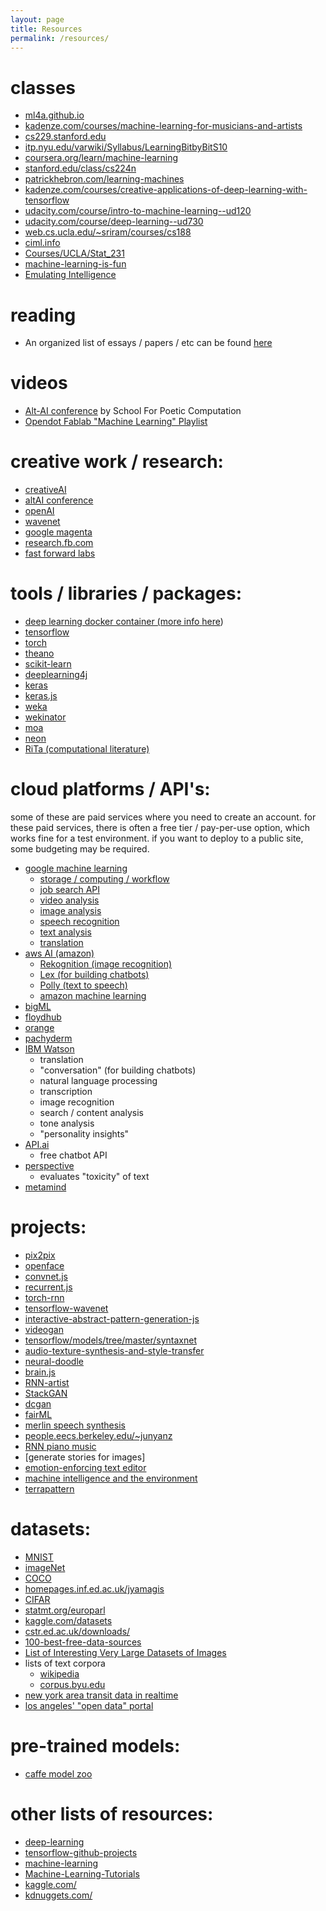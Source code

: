 ```yaml
---
layout: page
title: Resources
permalink: /resources/
---
```


# classes
* [ml4a.github.io](https://ml4a.github.io/)
* [kadenze.com/courses/machine-learning-for-musicians-and-artists](https://www.kadenze.com/courses/machine-learning-for-musicians-and-artists-v/info)
* [cs229.stanford.edu](http://cs229.stanford.edu/)
* [itp.nyu.edu/varwiki/Syllabus/LearningBitbyBitS10](https://itp.nyu.edu/varwiki/Syllabus/LearningBitbyBitS10)
* [coursera.org/learn/machine-learning](https://www.coursera.org/learn/machine-learning)
* [stanford.edu/class/cs224n](http://web.stanford.edu/class/cs224n/)
* [patrickhebron.com/learning-machines](http://www.patrickhebron.com/learning-machines/)
* [kadenze.com/courses/creative-applications-of-deep-learning-with-tensorflow](https://www.kadenze.com/courses/creative-applications-of-deep-learning-with-tensorflow-iv/info)
* [udacity.com/course/intro-to-machine-learning--ud120](https://www.udacity.com/course/intro-to-machine-learning--ud120)
* [udacity.com/course/deep-learning--ud730](https://www.udacity.com/course/deep-learning--ud730)
* [web.cs.ucla.edu/~sriram/courses/cs188](http://web.cs.ucla.edu/~sriram/courses/cs188.winter-2017/html/index.html)
* [ciml.info](http://ciml.info/)
* [Courses/UCLA/Stat_231](http://www.stat.ucla.edu/~sczhu/Courses/UCLA/Stat_231/Stat_231.html)
* [machine-learning-is-fun](https://medium.com/@ageitgey/machine-learning-is-fun-80ea3ec3c471)
* [Emulating Intelligence](https://github.com/learning-gardens/_emulating_intelligence)

# reading
* An organized list of essays / papers / etc can be found [here](/readings/README.md)

# videos
* [Alt-AI conference](http://genekogan.com/alt-AI/#watch) by School For Poetic Computation
* [Opendot Fablab "Machine Learning" Playlist](https://www.youtube.com/playlist?list=PLKM8s0R6CRiRHPq076cXCuitDkd_UGir9)

# creative work / research:
* <a href="http://www.creativeai.net/">creativeAI</a><br>
* <a href="http://genekogan.com/alt-AI/">altAI conference</a><br>
* <a href="https://openai.com/">openAI</a><br>
* <a href="https://deepmind.com/blog/wavenet-generative-model-raw-audio/">wavenet</a><br>
* <a href="https://magenta.tensorflow.org/welcome-to-magenta">google magenta</a><br>
* <a href="https://research.fb.com/">research.fb.com</a><br>
* <a href="http://www.fastforwardlabs.com/">fast forward labs</a><br>

# tools / libraries / packages:
* <a href="https://github.com/floydhub/dl-docker">deep learning docker container (more info [here]({{site.baseurl}}/DL-Docker.html))</a><br>
* <a href="https://www.tensorflow.org/">tensorflow</a><br>
* <a href="http://torch.ch/">torch</a><br>
* <a href="http://deeplearning.net/software/theano/">theano</a><br>
* <a href="http://scikit-learn.org/stable/index.html">scikit-learn</a><br>
* <a href="https://deeplearning4j.org/">deeplearning4j</a><br>
* <a href="https://keras.io/">keras</a><br>
* <a href="https://github.com/transcranial/keras-js">keras.js</a><br>
* <a href="http://www.cs.waikato.ac.nz/~ml/weka/">weka</a><br>
* <a href="http://www.wekinator.org/">wekinator</a><br>
* <a href="http://moa.cms.waikato.ac.nz/">moa</a><br>
* [neon](https://github.com/NervanaSystems/neon)
* [RiTa (computational literature)](http://rednoise.org/rita/)

# cloud platforms / API's:
some of these are paid services where you need to create an account. for these paid services, there is often a free tier / pay-per-use option, which works fine for a test environment. if you want to deploy to a public site, some budgeting may be required. 

* [google machine learning](https://cloud.google.com/products/machine-learning/)
  - [storage / computing / workflow](https://cloud.google.com/ml/)
  - [job search API](https://cloud.google.com/jobs-api/)
  - [video analysis](https://cloud.google.com/video-intelligence/)
  - [image analysis](https://cloud.google.com/vision/)
  - [speech recognition](https://cloud.google.com/speech/)
  - [text analysis](https://cloud.google.com/natural-language/)
  - [translation](https://cloud.google.com/translate/)
* [aws AI (amazon)](https://aws.amazon.com/amazon-ai)
  - [Rekognition (image recognition)](https://aws.amazon.com/rekognition/)
  - [Lex (for building chatbots)](https://aws.amazon.com/lex/)
  - [Polly (text to speech)](https://aws.amazon.com/polly)
  - [amazon machine learning](https://aws.amazon.com/machine-learning/)
* [bigML](https://bigml.com/)
* [floydhub](https://www.floydhub.com/)
* [orange](http://orange.biolab.si/)
* [pachyderm](https://github.com/pachyderm/pachyderm#pachyderm-a-containerized-data-lake)
* [IBM Watson](https://www.ibm.com/watson/)
  - translation
  - "conversation" (for building chatbots)
  - natural language processing
  - transcription
  - image recognition
  - search / content analysis
  - tone analysis
  - "personality insights"
* [API.ai](https://api.ai/)
  - free chatbot API
* [perspective](https://www.perspectiveapi.com/)
  - evaluates "toxicity" of text
* [metamind](https://metamind.io/)
  
# projects:
* <a href="https://github.com/affinelayer/pix2pix-tensorflow">pix2pix</a><br>
* <a href="http://cmusatyalab.github.io/openface/">openface</a><br>
* <a href="http://cs.stanford.edu/people/karpathy/convnetjs/">convnet.js</a><br>
* <a href="http://cs.stanford.edu/people/karpathy/recurrentjs/">recurrent.js</a><br>
* <a href="https://github.com/jcjohnson/torch-rnn">torch-rnn</a><br>
* <a href="https://github.com/ibab/tensorflow-wavenet">tensorflow-wavenet</a><br>
* <a href="http://blog.otoro.net/2016/04/24/interactive-abstract-pattern-generation-javascript-demo/">interactive-abstract-pattern-generation-js</a><br>
* <a href="https://github.com/cvondrick/videogan">videogan</a><br>
* <a href="https://github.com/tensorflow/models/tree/master/syntaxnet">tensorflow/models/tree/master/syntaxnet</a><br>
* <a href="https://dmitryulyanov.github.io/audio-texture-synthesis-and-style-transfer/">audio-texture-synthesis-and-style-transfer</a><br>
* <a href="https://github.com/alexjc/neural-doodle">neural-doodle</a><br>
* <a href="https://github.com/harthur-org/brain.js">brain.js</a><br>
* <a href="http://blog.otoro.net/2017/01/01/recurrent-neural-network-artist/">RNN-artist</a><br>
* <a href="https://github.com/hanzhanggit/StackGAN">StackGAN</a><br>
* <a href="https://github.com/soumith/dcgan.torch">dcgan</a><br>
* <a href="https://github.com/adebayoj/fairml">fairML</a><br>
* <a href="https://github.com/CSTR-Edinburgh/merlin">merlin speech synthesis</a><br>
* <a href="https://people.eecs.berkeley.edu/~junyanz/">people.eecs.berkeley.edu/~junyanz</a><br>
* [RNN piano music](https://medium.com/dbrs-innovation-labs/in-his-novel-galatea-2-2-e9d11c9b7c2a)
* [generate stories for images]
* [emotion-enforcing text editor](https://medium.com/@samim/dont-worry-be-happy-415b96c5b12e)
* [machine intelligence and the environment](https://medium.com/machine-intelligence-report/machine-intelligence-and-the-environment-43bdebd3497d)
* [terrapattern](http://www.terrapattern.com)

# datasets:
* <a href="http://yann.lecun.com/exdb/mnist/">MNIST</a>
* <a href="http://image-net.org/">imageNet</a>
* <a href="http://mscoco.org/">COCO</a><br>
* <a href="http://homepages.inf.ed.ac.uk/jyamagis/page3/page58/page58.html">homepages.inf.ed.ac.uk/jyamagis</a><br>
* <a href="https://www.cs.toronto.edu/~kriz/cifar.html">CIFAR</a><br>
* <a href="http://www.statmt.org/europarl/">statmt.org/europarl</a><br>
* <a href="https://www.kaggle.com/datasets">kaggle.com/datasets</a><br>
* <a href="http://www.cstr.ed.ac.uk/downloads/">cstr.ed.ac.uk/downloads/</a><br>
* <a href="https://www.visualnews.com/2016/07/18/100-best-free-data-sources-infographic/?utm_source=mybridge&utm_medium=blog&utm_campaign=read_more">100-best-free-data-sources</a><br>
* [List of Interesting Very Large Datasets of Images](https://docs.google.com/spreadsheets/d/1VijZSkQbqOvsvYBXdCx9UGu5zHGZPPpzwH2uHS-2XxQ/edit#gid=0)
* lists of text corpora
  - [wikipedia](https://en.wikipedia.org/wiki/List_of_text_corpora)
  - [corpus.byu.edu](http://corpus.byu.edu/)
* [new york area transit data in realtime](http://dotsignals.org/)
* [los angeles' "open data" portal](https://data.lacity.org/)
  
# pre-trained models:
* [caffe model zoo](https://github.com/BVLC/caffe/wiki/Model-Zoo)

# other lists of resources:
* <a href="https://github.com/ChristosChristofidis/awesome-deep-learning">deep-learning</a><br>
* <a href="https://github.com/jtoy/awesome-tensorflow#github-projects">tensorflow-github-projects</a><br>
* <a href="https://github.com/josephmisiti/awesome-machine-learning">machine-learning</a><br>
* <a href="https://github.com/ujjwalkarn/Machine-Learning-Tutorials">Machine-Learning-Tutorials</a><br>
* <a href="https://www.kaggle.com/">kaggle.com/</a><br>
* <a href="http://www.kdnuggets.com/">kdnuggets.com/</a>

